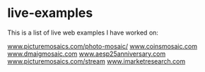 # live-examples
This is a list of live web examples I have worked on:

www.picturemosaics.com/photo-mosaic/
www.coinsmosaic.com
www.dmaigmosaic.com
www.aesp25anniversary.com
www.picturemosaics.com/stream
www.imarketresearch.com
